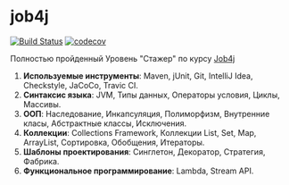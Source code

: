 # job4j
[![Build Status](https://api.travis-ci.org/AlekseevArtem/job4j.svg?branch=master&status=passed)](https://travis-ci.org/AlekseevArtem/job4j)
[![codecov](https://codecov.io/gh/AlekseevArtem/job4j/branch/master/graph/badge.svg)](https://codecov.io/gh/AlekseevArtem/job4j)

Полностью пройденный Уровень "Стажер" по курсу [Job4j](https://job4j.ru/)


1.  **Используемые инструменты**: Maven, jUnit, Git, IntelliJ Idea, Сheckstyle, JaCoCo, Travic CI.
2.  **Синтаксис языка**: JVM, Типы данных, Операторы условия, Циклы, Массивы.
3.  **ООП**: Наследование, Инкапсуляция, Полиморфизм, Внутренние класы, Абстрактные классы, Исключения.
4.  **Коллекции**: Collections Framework, Коллекции List, Set, Map, ArrayList, Сортировка, Обобщения, Итераторы.
5.  **Шаблоны проектирования**: Синглетон, Декоратор, Стратегия, Фабрика.
6.  **Функциональное программирование**: Lambda, Stream API.

